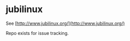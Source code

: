# jubilinux

See [http://www.jubilinux.org/](http://www.jubilinux.org/)

Repo exists for issue tracking.


